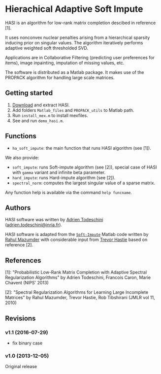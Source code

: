 Hierachical Adaptive Soft Impute
======================================

HASI is an algorithm for low-rank matrix completion descibed in reference [1].

It uses nonconvex nuclear penalties arising from a hierarchical sparsity 
inducing prior on singular values.
The algorithm iteratively performs adaptive weighted soft thresholded SVD.

Applications are in Collaborative Filtering (predicting user preferences for 
items), image inpainting, imputation of missing values, etc.

The software is distributed as a Matlab package. It makes use of the PROPACK 
algorithm for handling large scale matrices.

Getting started
---------------

1. [Download](https://github.com/adrtod/hasi/archive/master.zip) and extract HASI.
2. Add folders `Matlab_files` and `PROPACK_utils` to Matlab path.
3. Run `install_mex.m` to install mexfiles.
4. See and run `demo_hasi.m`.

Functions
---------
* `ha_soft_impute`: the main function that runs HASI algorithm (see [1]).

We also provide:

* `soft_impute`: runs Soft-impute algorithm (see [2]), special case of HASI 
    with `gamma` variant and infinite beta parameter.
* `hard_impute`: runs Hard-impute algorithm (see [2]).
* `spectral_norm`: computes the largest singular value of a sparse matrix.

Any function help is available via the command `help funcname`.

Authors
-------
HASI software was written by [Adrien Todeschini](http://adrtod.github.io) 
(<adrien.todeschini@inria.fr>).

HASI software is adapted from the [`Soft-Impute`](http://www.mit.edu/~rahulmaz/software.html) 
Matlab code written by [Rahul Mazumder](http://www.mit.edu/~rahulmaz/) with 
considerable input from [Trevor Hastie](https://web.stanford.edu/~hastie/) 
based on reference [2].

References
----------
[1]: "Probabilistic Low-Rank Matrix Completion with Adaptive Spectral Regularization Algorithms" 
by Adrien Todeschini, Francois Caron, Marie Chavent (NIPS' 2013)

[2]: "Spectral Regularization Algorithms for Learning Large Incomplete Matrices"
 by Rahul Mazumder, Trevor Hastie, Rob Tibshirani (JMLR vol 11, 2010)

Revisions
----------
### v1.1 (2016-07-29)
- fix binary case
### v1.0 (2013-12-05)
Original release

